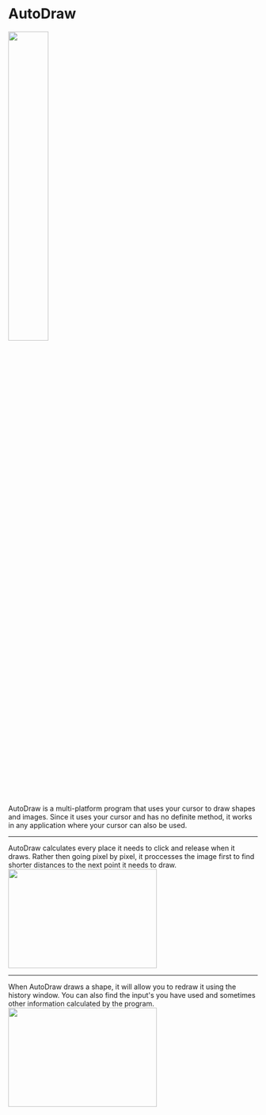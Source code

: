 # AutoDraw
<img src="http://i.imgur.com/aYULk32.png" width=40% height=40%><br>
AutoDraw is a multi-platform program that uses your cursor to draw shapes and images. Since it uses your cursor and has no definite method,
it works in any application where your cursor can also be used.

<hr>
AutoDraw calculates every place it needs to click and release when it draws. Rather then going pixel by pixel, it proccesses the image first
to find shorter distances to the next point it needs to draw.<br>
<img src="http://i.imgur.com/XkMSfxE.png" width=300 height=200>
<hr>
When AutoDraw draws a shape, it will allow you to redraw it using the history window. You can also find the input's you have used and sometimes
other information calculated by the program.
<br>
<img src="http://i.imgur.com/qKMv12h.png" width=300 height=200>
